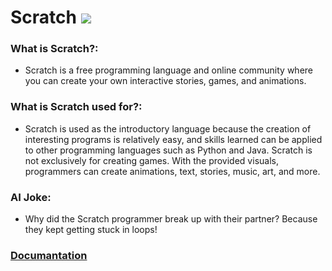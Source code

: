 # Scratch ![](https://www.tiobe.com/wp-content/themes/tiobe/tiobe-index/images/Scratch.png)
### What is Scratch?:
- Scratch is a free programming language and online community where you can create your own interactive stories, games, and animations.

### What is Scratch used for?:
- Scratch is used as the introductory language because the creation of interesting programs is relatively easy, and skills learned can be applied to other programming languages such as Python and Java. Scratch is not exclusively for creating games. With the provided visuals, programmers can create animations, text, stories, music, art, and more.

### AI Joke:
- Why did the Scratch programmer break up with their partner?  Because they kept getting stuck in loops!

### [Documantation](https://scratch.mit.edu/)
